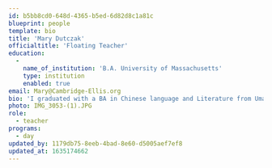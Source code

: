 ```yaml
---
id: b5bb8cd0-648d-4365-b5ed-6d82d8c1a81c
blueprint: people
template: bio
title: 'Mary Dutczak'
officialtitle: 'Floating Teacher'
education:
  -
    name_of_institution: 'B.A. University of Massachusetts'
    type: institution
    enabled: true
email: Mary@Cambridge-Ellis.org
bio: 'I graduated with a BA in Chinese language and Literature from Umass Amherst. I have been working in early education for over 7-8 years. My journey started as a Toddler teacher, but I enjoy working with each age group. Outside of school, I enjoy doing challenging puzzles, traveling and reading books.'
photo: IMG_3053-(1).JPG
role:
  - teacher
programs:
  - day
updated_by: 1179db75-8eeb-4bad-8e60-d5005aef7ef8
updated_at: 1635174662
---
```

